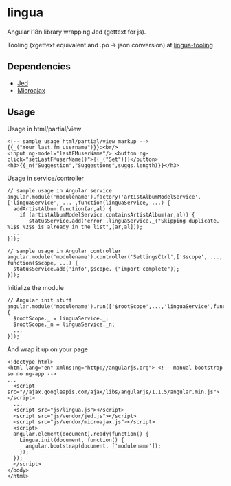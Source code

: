 lingua
======

Angular i18n library wrapping Jed (gettext for js).

Tooling (xgettext equivalent and .po -> json conversion) at [lingua-tooling](https://github.com/ErikAndreas/lingua-tooling)
## Dependencies
* [Jed](https://github.com/SlexAxton/Jed)
* [Microajax](https://code.google.com/p/microajax/)
## Usage
Usage in html/partial/view

```
<!-- sample usage html/partial/view markup -->
{{_("Your last.fm username")}}:<br/>
<input ng-model="lastFMuserName"/> <button ng-click="setLastFMuserName()">{{_("Set")}}</button>
<h3>{{_n("Suggestion","Suggestions",suggs.length)}}</h3>
```

Usage in service/controller

```
// sample usage in Angular service
angular.module('modulename').factory('artistAlbumModelService',['linguaService', ... ,function(linguaService, ...) {
  addArtistAlbum:function(ar,al) {
    if (artistAlbumModelService.containsArtistAlbum(ar,al)) {
       statusService.add('error',linguaService._("Skipping duplicate, %1$s %2$s is already in the list",[ar,al]));
  ...
}]);

// sample usage in Angular controller
angular.module('modulename').controller('SettingsCtrl',['$scope', ..., function($scope, ...) {
  statusService.add('info',$scope._("import complete"));
}]);
```

Initialize the module
```
// Angular init stuff
angular.module('modulename').run(['$rootScope',...,'linguaService',function($rootScope,...,linguaService) {
  $rootScope._ = linguaService._;
  $rootScope._n = linguaService._n;
  ...
}]);
```

And wrap it up on your page
```
<!doctype html>
<html lang="en" xmlns:ng="http://angularjs.org"> <!-- manual bootstrap so no ng-app -->
...
  <script src="//ajax.googleapis.com/ajax/libs/angularjs/1.1.5/angular.min.js"></script>
  ...
  <script src="js/lingua.js"></script>
  <script src="js/vendor/jed.js"></script>
  <script src="js/vendor/microajax.js"></script>
  <script>
  angular.element(document).ready(function() {
    Lingua.init(document, function() {
      angular.bootstrap(document, ['modulename']);
    });
  });
  </script>
</body>
</html>
```
